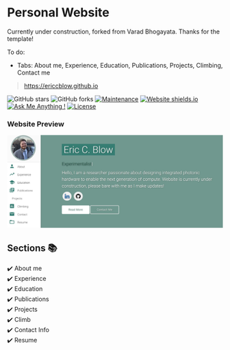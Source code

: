 # Personal Website

Currently under construction, forked from Varad Bhogayata. Thanks for the template!

To do: 
- Tabs: About me, Experience, Education, Publications, Projects, Climbing, Contact me

> https://ericcblow.github.io

![GitHub stars](https://img.shields.io/github/stars/ericcblow/ericcblow.github.io) 
![GitHub forks](https://img.shields.io/github/forks/ericcblow/ericcblow.github.io)
[![Maintenance](https://img.shields.io/badge/maintained-yes-green.svg)](https://github.com/ericcblow/ericcblow.github.io/commits/master)
[![Website shields.io](https://img.shields.io/badge/website-up-yellow)](http://ericcblow.github.io/)
[![Ask Me Anything !](https://img.shields.io/badge/ask%20me-linkedin-1abc9c.svg)](https://www.linkedin.com/in/ericcblow/)
[![License](http://img.shields.io/:license-mit-blue.svg?style=flat-square)](http://badges.mit-license.org)

### Website Preview
[![Website Preview](https://github.com/ericcblow/ericcblow.github.io/blob/main/examples/preview.jpg?raw=true)](https://ericcblow.github.io)


## Sections 📚
✔️ About me \
✔️ Experience \
✔️ Education \
✔️ Publications \
✔️ Projects \
✔️ Climb \
✔️ Contact Info \
✔️ Resume